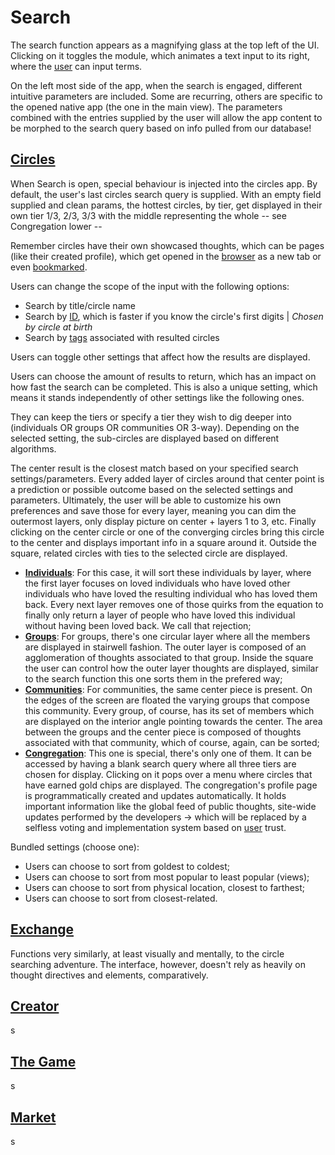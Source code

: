# Search
The search function appears as a magnifying glass at the top left of the UI. Clicking on it toggles the module, which animates a text input to its right, where the [user]() can input terms.

On the left most side of the app, when the search is engaged, different intuitive parameters are included. Some are recurring, others are specific to the opened native app (the one in the main view). The parameters combined with the entries supplied by the user will allow the app content to be morphed to the search query based on info pulled from our database!

**[Circles](https://github.com/HaramG/ms/blob/master/Native/circles/circles)**
-
When Search is open, special behaviour is injected into the circles app. By default, the user's last circles search query is supplied. With an empty field supplied and clean params, the hottest circles, by tier, get displayed in their own tier 1/3, 2/3, 3/3 with the middle representing the whole -- see Congregation lower --

Remember circles have their own showcased thoughts, which can be pages (like their created profile), which get opened in the [browser]() as a new tab or even [bookmarked]().

Users can change the scope of the input with the following options:
- Search by title/circle name
- Search by [ID](), which is faster if you know the circle's first digits | *Chosen by circle at birth*
- Search by [tags]() associated with resulted circles

Users can toggle other settings that affect how the results are displayed. 

Users can choose the amount of results to return, which has an impact on how fast the search can be completed. This is also a unique setting, which means it stands independently of other settings like the following ones.

They can keep the tiers or specify a tier they wish to dig deeper into (individuals OR groups OR communities OR 3-way). Depending on the selected setting, the sub-circles are displayed based on different algorithms.

The center result is the closest match based on your specified search settings/parameters. Every added layer of circles around that center point is a prediction or possible outcome based on the selected settings and parameters. Ultimately, the user will be able to customize his own preferences and save those for every layer, meaning you can dim the outermost layers, only display picture on center + layers 1 to 3, etc. Finally clicking on the center circle or one of the converging circles bring this circle to the center and displays important info in a square around it. Outside the square, related circles with ties to the selected circle are displayed.

- **[Individuals]()**:  For this case, it will sort these individuals by layer, where the first layer focuses on loved individuals who have loved other individuals who have loved the resulting individual who has loved them back. Every next layer removes one of those quirks from the equation to finally only return a layer of people who have loved this individual without having been loved back. We call that rejection;
- **[Groups]()**: For groups, there's one circular layer where all the members are displayed in stairwell fashion. The outer layer is composed of an agglomeration of thoughts associated to that group. Inside the square the user can control how the outer layer thoughts are displayed, similar to the search function this one sorts them in the prefered way;
- **[Communities]()**: For communities, the same center piece is present. On the edges of the screen are floated the varying groups that compose this community. Every group, of course, has its set of members which are displayed on the interior angle pointing towards the center. The area between the groups and the center piece is composed of thoughts associated with that community, which of course, again, can be sorted;
- **[Congregation]()**: This one is special, there's only one of them. It can be accessed by having a blank search query where all three tiers are chosen for display. Clicking on it pops over a menu where circles that have earned gold chips are displayed. The congregation's profile page is programmatically created and updates automatically. It holds important information like the global feed of public thoughts, site-wide updates performed by the developers -> which will be replaced by a selfless voting and implementation system based on [user]() trust.

Bundled settings (choose one):
- Users can choose to sort from goldest to coldest;
- Users can choose to sort from most popular to least popular (views);
- Users can choose to sort from physical location, closest to farthest;
- Users can choose to sort from closest-related.

**[Exchange](https://github.com/HaramG/ms/blob/master/Native/exchange/exchange)**
-
Functions very similarly, at least visually and mentally, to the circle searching adventure. The interface, however, doesn't rely as heavily on thought directives and elements, comparatively.


**[Creator](https://github.com/HaramG/ms/blob/master/Native/creator/creator)**
-
s

**[The Game](https://github.com/HaramG/ms/blob/master/Native/the-game/game)**
-
s

**[Market](https://github.com/HaramG/ms/blob/master/Native/browser/browser)**
-
s

